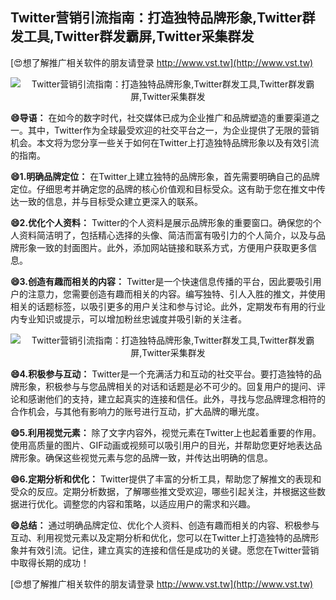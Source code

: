 ## **Twitter营销引流指南：打造独特品牌形象,Twitter群发工具,Twitter群发霸屏,Twitter采集群发**

[😍想了解推广相关软件的朋友请登录 http://www.vst.tw](http://www.vst.tw)

 <center><img src="https://vst.tw/MP4/tuiguang/png/3.png" alt="Twitter营销引流指南：打造独特品牌形象,Twitter群发工具,Twitter群发霸屏,Twitter采集群发"></center>

**😄导语：**
在如今的数字时代，社交媒体已成为企业推广和品牌塑造的重要渠道之一。其中，Twitter作为全球最受欢迎的社交平台之一，为企业提供了无限的营销机会。本文将为您分享一些关于如何在Twitter上打造独特品牌形象以及有效引流的指南。

**😄1.明确品牌定位：**
在Twitter上建立独特的品牌形象，首先需要明确自己的品牌定位。仔细思考并确定您的品牌的核心价值观和目标受众。这有助于您在推文中传达一致的信息，并与目标受众建立更深入的联系。

**😄2.优化个人资料：**
Twitter的个人资料是展示品牌形象的重要窗口。确保您的个人资料简洁明了，包括精心选择的头像、简洁而富有吸引力的个人简介，以及与品牌形象一致的封面图片。此外，添加网站链接和联系方式，方便用户获取更多信息。

**😄3.创造有趣而相关的内容：**
Twitter是一个快速信息传播的平台，因此要吸引用户的注意力，您需要创造有趣而相关的内容。编写独特、引人入胜的推文，并使用相关的话题标签，以吸引更多的用户关注和参与讨论。此外，定期发布有用的行业内专业知识或提示，可以增加粉丝忠诚度并吸引新的关注者。

 <center><img src="https://vst.tw/MP4/tuiguang/png/4.png" alt="Twitter营销引流指南：打造独特品牌形象,Twitter群发工具,Twitter群发霸屏,Twitter采集群发"></center>

**😄4.积极参与互动：**
Twitter是一个充满活力和互动的社交平台。要打造独特的品牌形象，积极参与与您品牌相关的对话和话题是必不可少的。回复用户的提问、评论和感谢他们的支持，建立起真实的连接和信任。此外，寻找与您品牌理念相符的合作机会，与其他有影响力的账号进行互动，扩大品牌的曝光度。

**😄5.利用视觉元素：**
除了文字内容外，视觉元素在Twitter上也起着重要的作用。使用高质量的图片、GIF动画或视频可以吸引用户的目光，并帮助您更好地表达品牌形象。确保这些视觉元素与您的品牌一致，并传达出明确的信息。

**😄6.定期分析和优化：**
Twitter提供了丰富的分析工具，帮助您了解推文的表现和受众的反应。定期分析数据，了解哪些推文受欢迎，哪些引起关注，并根据这些数据进行优化。调整您的内容和策略，以适应用户的需求和兴趣。

**😄总结：**
通过明确品牌定位、优化个人资料、创造有趣而相关的内容、积极参与互动、利用视觉元素以及定期分析和优化，您可以在Twitter上打造独特的品牌形象并有效引流。记住，建立真实的连接和信任是成功的关键。愿您在Twitter营销中取得长期的成功！

[😍想了解推广相关软件的朋友请登录 http://www.vst.tw](http://www.vst.tw)



